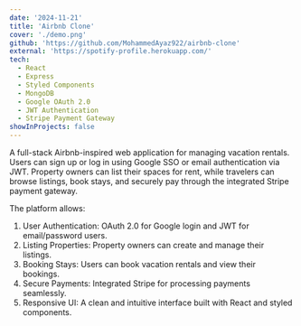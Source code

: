 ```yaml
---
date: '2024-11-21'
title: 'Airbnb Clone'
cover: './demo.png'
github: 'https://github.com/MohammedAyaz922/airbnb-clone'
external: 'https://spotify-profile.herokuapp.com/'
tech:
  - React
  - Express
  - Styled Components
  - MongoDB
  - Google OAuth 2.0
  - JWT Authentication
  - Stripe Payment Gateway
showInProjects: false
---
```


A full-stack Airbnb-inspired web application for managing vacation rentals. Users can sign up or log in using Google SSO or email authentication via JWT. Property owners can list their spaces for rent, while travelers can browse listings, book stays, and securely pay through the integrated Stripe payment gateway.

The platform allows:

1. User Authentication: OAuth 2.0 for Google login and JWT for email/password users.
2. Listing Properties: Property owners can create and manage their listings.
3. Booking Stays: Users can book vacation rentals and view their bookings.
4. Secure Payments: Integrated Stripe for processing payments seamlessly.
5. Responsive UI: A clean and intuitive interface built with React and styled components.
